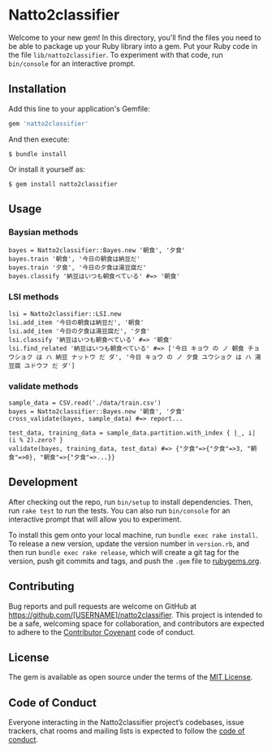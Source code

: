 # Natto2classifier

Welcome to your new gem! In this directory, you'll find the files you need to be able to package up your Ruby library into a gem. Put your Ruby code in the file `lib/natto2classifier`. To experiment with that code, run `bin/console` for an interactive prompt.

## Installation

Add this line to your application's Gemfile:

```ruby
gem 'natto2classifier'
```

And then execute:

    $ bundle install

Or install it yourself as:

    $ gem install natto2classifier

## Usage

### Baysian methods

```
bayes = Natto2classifier::Bayes.new '朝食', '夕食'
bayes.train '朝食', '今日の朝食は納豆だ'
bayes.train '夕食', '今日の夕食は湯豆腐だ'
bayes.classify '納豆はいつも朝食べている' #=> '朝食'
```

### LSI methods

```
lsi = Natto2classifier::LSI.new
lsi.add_item '今日の朝食は納豆だ', '朝食'
lsi.add_item '今日の夕食は湯豆腐だ', '夕食'
lsi.classify '納豆はいつも朝食べている' #=> '朝食'
lsi.find_related '納豆はいつも朝食べている' #=> ['今日 キョウ の ノ 朝食 チョウショク は ハ 納豆 ナットウ だ ダ', '今日 キョウ の ノ 夕食 ユウショク は ハ 湯豆腐 ユドウフ だ ダ']
```

### validate methods

```
sample_data = CSV.read('./data/train.csv')
bayes = Natto2classifier::Bayes.new '朝食', '夕食'
cross_validate(bayes, sample_data) #=> report...

test_data, training_data = sample_data.partition.with_index { |_, i| (i % 2).zero? }
validate(bayes, training_data, test_data) #=> {"夕食"=>{"夕食"=>3, "朝食"=>0}, "朝食"=>{"夕食"=>...}}
```

## Development

After checking out the repo, run `bin/setup` to install dependencies. Then, run `rake test` to run the tests. You can also run `bin/console` for an interactive prompt that will allow you to experiment.

To install this gem onto your local machine, run `bundle exec rake install`. To release a new version, update the version number in `version.rb`, and then run `bundle exec rake release`, which will create a git tag for the version, push git commits and tags, and push the `.gem` file to [rubygems.org](https://rubygems.org).

## Contributing

Bug reports and pull requests are welcome on GitHub at https://github.com/[USERNAME]/natto2classifier. This project is intended to be a safe, welcoming space for collaboration, and contributors are expected to adhere to the [Contributor Covenant](http://contributor-covenant.org) code of conduct.

## License

The gem is available as open source under the terms of the [MIT License](https://opensource.org/licenses/MIT).

## Code of Conduct

Everyone interacting in the Natto2classifier project’s codebases, issue trackers, chat rooms and mailing lists is expected to follow the [code of conduct](https://github.com/[USERNAME]/natto2classifier/blob/master/CODE_OF_CONDUCT.md).
